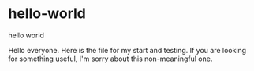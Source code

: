 # hello-world
hello world

Hello everyone. Here is the file for my start and testing. If you are looking for something useful, I'm sorry about this non-meaningful one.

